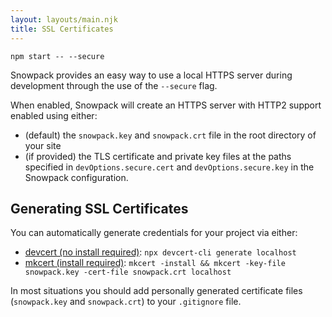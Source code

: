 ```yaml
---
layout: layouts/main.njk
title: SSL Certificates
---
```


```
npm start -- --secure
```

Snowpack provides an easy way to use a local HTTPS server during development through the use of the `--secure` flag.

When enabled, Snowpack will create an HTTPS server with HTTP2 support enabled using either:

  - (default) the `snowpack.key` and `snowpack.crt` file in the root directory of your site
  - (if provided) the TLS certificate and private key files at the paths specified in `devOptions.secure.cert` and `devOptions.secure.key` in the Snowpack configuration.

## Generating SSL Certificates

You can automatically generate credentials for your project via either:

- [devcert (no install required)](https://github.com/davewasmer/devcert-cli): `npx devcert-cli generate localhost`
- [mkcert (install required)](https://github.com/FiloSottile/mkcert): `mkcert -install && mkcert -key-file snowpack.key -cert-file snowpack.crt localhost`

In most situations you should add personally generated certificate files (`snowpack.key` and `snowpack.crt`) to your `.gitignore` file.
